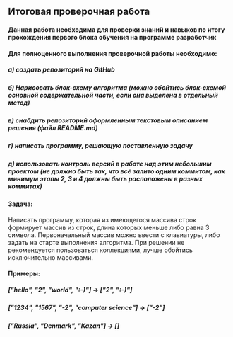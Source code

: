 ## Итоговая проверочная работа

#### Данная работа необходима для проверки знаний и навыков по итогу прохождения первого блока обучения на программе разработчик

#### Для полноценного выполнения проверочной работы необходимо:

##### а) создать репозиторий на GitHub

##### б) Нарисовать блок-схему алгоритма (можно обойтись блок-схемой основной содержательной части, если она выделена в отдельный метод)

##### в) снабдить репозиторий оформленным текстовым описанием решения (файл README.md)

##### г) написать программу, решающую поставленную задачу

##### д) использовать контроль версий в работе над этим небольшим проектом (не должно быть так, что всё залито одним коммитом, как минимум этапы 2, 3 и 4 должны быть расположены в разных коммитах)

#### Задача:

Написать программу, которая из имеющегося массива строк формирует массив из строк, длина которых меньше либо равна 3 символа. Первоначальный массив можно ввести с клавиатуры, либо задать на старте выполнения алгоритма. При решении не рекомендуется пользоваться коллекциями, лучше обойтись исключительно массивами.

#### Примеры:

##### ["hello", "2", "world", ":-)"] -> ["2", ":-)"]

##### ["1234", "1567", "-2", "computer science"] -> ["-2"]

##### ["Russia", "Denmark", "Kazan"] -> []
